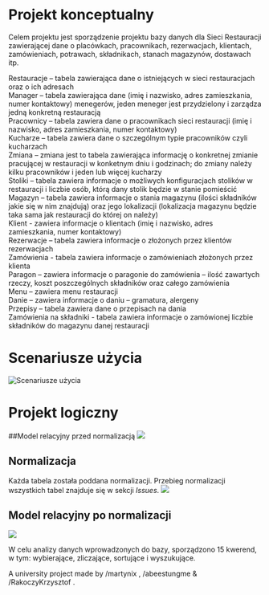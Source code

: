 # Projekt konceptualny

Celem projektu jest sporządzenie projektu bazy danych dla Sieci Restauracji zawierającej dane 
o placówkach, pracownikach, rezerwacjach, klientach, zamówieniach, potrawach, składnikach, 
stanach magazynów, dostawach itp.

Restauracje – tabela zawierająca dane o istniejących w sieci restauracjach oraz o ich adresach <br />
Manager – tabela zawierająca dane (imię i nazwisko, adres zamieszkania, numer kontaktowy)
menegerów, jeden meneger jest przydzielony i zarządza jedną konkretną restauracją <br />
Pracownicy – tabela zawiera dane o pracownikach sieci restauracji (imię i nazwisko, adres 
zamieszkania, numer kontaktowy) <br />
Kucharze – tabela zawiera dane o szczególnym typie pracowników czyli kucharzach <br />
Zmiana – zmiana jest to tabela zawierająca informację o konkretnej zmianie pracującej w 
restauracji w konketnym dniu i godzinach; do zmiany należy kilku pracowników i jeden lub 
więcej kucharzy <br />
Stoliki – tabela zawiera informacje o możliwych konfiguracjach stolików w restauracji i liczbie 
osób, którą dany stolik będzie w stanie pomieścić <br />
Magazyn – tabela zawiera informacje o stania magazynu (ilości składników jakie się w nim 
znajdują) oraz jego lokalizacji (lokalizacja magazynu będzie taka sama jak restauracji do której 
on należy) <br />
Klient - zawiera informacje o klientach (imię i nazwisko, adres zamieszkania, numer 
kontaktowy) <br />
Rezerwacje – tabela zawiera informacje o złożonych przez klientów rezerwacjach <br />
Zamówienia - tabela zawiera informacje o zamówieniach złożonych przez klienta <br />
Paragon – zawiera informacje o paragonie do zamówienia – ilość zawartych rzeczy, koszt 
poszczególnych składników oraz całego zamówienia <br />
Menu – zawiera menu restauracji <br />
Danie – zawiera informacje o daniu – gramatura, alergeny <br />
Przepisy – tabela zawiera dane o przepisach na dania <br />
Zamówienia na składniki - tabela zawiera informacje o zamówionej liczbie składników do 
magazynu danej restauracji <br />

# Scenariusze użycia
![Scenariusze użycia](https://user-images.githubusercontent.com/112055662/221262760-87e98adb-2125-4152-8da4-360b53611045.png)

# Projekt logiczny
##Model relacyjny przed normalizacją
![](https://user-images.githubusercontent.com/112055662/221263008-ee5b8cf2-7d4b-44c9-891f-c168300059dd.png)

## Normalizacja
Każda tabela została poddana normalizacji. Przebieg normalizacji wszystkich tabel znajduje się w sekcji _Issues_.
![](https://user-images.githubusercontent.com/112055662/221266396-71e4e99a-16fe-4937-b177-e1d2ac8d2150.png)


## Model relacyjny po normalizacji
![](https://user-images.githubusercontent.com/112055662/221263997-3097bd0d-c749-4361-b6fe-780c97807401.png)

W celu analizy danych wprowadzonych do bazy, sporządzono 15 kwerend, w tym: wybierające, zliczające, sortujące i wyszukujące.

A university project made by /martynix , /abeestungme & /RakoczyKrzysztof .
